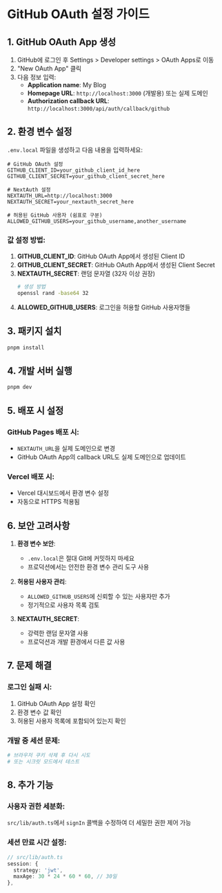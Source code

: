# GitHub OAuth 설정 가이드

## 1. GitHub OAuth App 생성

1. GitHub에 로그인 후 Settings > Developer settings > OAuth Apps로 이동
2. "New OAuth App" 클릭
3. 다음 정보 입력:
   - **Application name**: My Blog
   - **Homepage URL**: `http://localhost:3000` (개발용) 또는 실제 도메인
   - **Authorization callback URL**: `http://localhost:3000/api/auth/callback/github`

## 2. 환경 변수 설정

`.env.local` 파일을 생성하고 다음 내용을 입력하세요:

```env
# GitHub OAuth 설정
GITHUB_CLIENT_ID=your_github_client_id_here
GITHUB_CLIENT_SECRET=your_github_client_secret_here

# NextAuth 설정
NEXTAUTH_URL=http://localhost:3000
NEXTAUTH_SECRET=your_nextauth_secret_here

# 허용된 GitHub 사용자 (쉼표로 구분)
ALLOWED_GITHUB_USERS=your_github_username,another_username
```

### 값 설정 방법:

1. **GITHUB_CLIENT_ID**: GitHub OAuth App에서 생성된 Client ID
2. **GITHUB_CLIENT_SECRET**: GitHub OAuth App에서 생성된 Client Secret
3. **NEXTAUTH_SECRET**: 랜덤 문자열 (32자 이상 권장)
   ```bash
   # 생성 방법
   openssl rand -base64 32
   ```
4. **ALLOWED_GITHUB_USERS**: 로그인을 허용할 GitHub 사용자명들

## 3. 패키지 설치

```bash
pnpm install
```

## 4. 개발 서버 실행

```bash
pnpm dev
```

## 5. 배포 시 설정

### GitHub Pages 배포 시:
- `NEXTAUTH_URL`을 실제 도메인으로 변경
- GitHub OAuth App의 callback URL도 실제 도메인으로 업데이트

### Vercel 배포 시:
- Vercel 대시보드에서 환경 변수 설정
- 자동으로 HTTPS 적용됨

## 6. 보안 고려사항

1. **환경 변수 보안**:
   - `.env.local`은 절대 Git에 커밋하지 마세요
   - 프로덕션에서는 안전한 환경 변수 관리 도구 사용

2. **허용된 사용자 관리**:
   - `ALLOWED_GITHUB_USERS`에 신뢰할 수 있는 사용자만 추가
   - 정기적으로 사용자 목록 검토

3. **NEXTAUTH_SECRET**:
   - 강력한 랜덤 문자열 사용
   - 프로덕션과 개발 환경에서 다른 값 사용

## 7. 문제 해결

### 로그인 실패 시:
1. GitHub OAuth App 설정 확인
2. 환경 변수 값 확인
3. 허용된 사용자 목록에 포함되어 있는지 확인

### 개발 중 세션 문제:
```bash
# 브라우저 쿠키 삭제 후 다시 시도
# 또는 시크릿 모드에서 테스트
```

## 8. 추가 기능

### 사용자 권한 세분화:
`src/lib/auth.ts`에서 `signIn` 콜백을 수정하여 더 세밀한 권한 제어 가능

### 세션 만료 시간 설정:
```typescript
// src/lib/auth.ts
session: {
  strategy: 'jwt',
  maxAge: 30 * 24 * 60 * 60, // 30일
},
```
